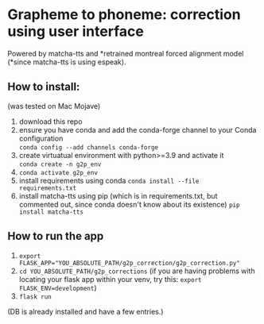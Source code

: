 # Grapheme to phoneme: correction using user interface

Powered by matcha-tts and *retrained montreal forced alignment model (*since matcha-tts is using espeak).

## How to install: ##
  (was tested on Mac Mojave)
1. download this repo
2. ensure you have conda and add the conda-forge channel to your Conda configuration  
`conda config --add channels conda-forge`
3. create virtuatual environment with python>=3.9 and activate it   
`conda create -n g2p_env`
4. `conda activate g2p_env`
5. install requirements using conda
`conda install --file requirements.txt`
6. install matcha-tts using pip (which is in requirements.txt, but commented out, since conda doesn't know about its existence)
`pip install matcha-tts`
  
## How to run the app ##
1. `export FLASK_APP="YOU_ABSOLUTE_PATH/g2p_correction/g2p_correction.py"`
2. `cd YOU_ABSOLUTE_PATH/g2p_corrections`
(if you are having problems with locating your flask app within your venv, try this: 
`export FLASK_ENV=development`)
3. `flask run `

(DB is already installed and have a few entries.)
  
